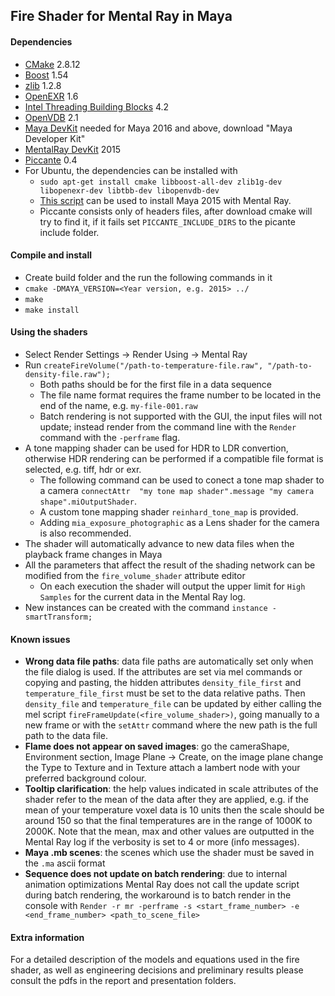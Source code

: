 Fire Shader for Mental Ray in Maya
-----------
#### Dependencies
* [CMake](http://www.cmake.org/) 2.8.12
* [Boost](http://www.boost.org/) 1.54
* [zlib](http://www.zlib.net/) 1.2.8
* [OpenEXR](http://www.openexr.com/) 1.6
* [Intel Threading Building Blocks](https://www.threadingbuildingblocks.org/) 4.2
* [OpenVDB](http://www.openvdb.org/) 2.1
* [Maya DevKit](https://apps.exchange.autodesk.com/en) needed for Maya 2016 and above, download "Maya Developer Kit"
* [MentalRay DevKit](http://knowledge.autodesk.com/support/maya/downloads/caas/downloads/content/mental-ray-plugin-for-maya-2016.html) 2015
* [Piccante](http://vcg.isti.cnr.it/piccante/) 0.4
* For Ubuntu, the dependencies can be installed with 
  * `sudo apt-get install cmake libboost-all-dev zlib1g-dev libopenexr-dev libtbb-dev libopenvdb-dev`
  * [This script](https://gist.github.com/Garoe/859324436d1273aa56ff) can be used to install Maya 2015 with Mental Ray.
  * Piccante consists only of headers files, after download cmake will try to find it, if it fails set `PICCANTE_INCLUDE_DIRS` to the picante include folder.

#### Compile and install
* Create build folder and the run the following commands in it
* ```cmake -DMAYA_VERSION=<Year version, e.g. 2015> ../```
* ```make```
* ```make install```

#### Using the shaders
* Select Render Settings -> Render Using -> Mental Ray
* Run ```createFireVolume("/path-to-temperature-file.raw", "/path-to-density-file.raw");```
  * Both paths should be for the first file in a data sequence
  * The file name format requires the frame number to be located in the end of the name, e.g. ```my-file-001.raw```
  * Batch rendering is not supported with the GUI, the input files will not update; instead render from the command line with the ```Render``` command with the ```-perframe``` flag.
* A tone mapping shader can be used for HDR to LDR convertion, otherwise HDR rendering can be performed if a compatible file format is selected, e.g. tiff, hdr or exr.  
  * The following command can be used to conect a tone map shader to a camera ```connectAttr  "my tone map shader".message "my camera shape".miOutputShader```.
  * A custom tone mapping shader `reinhard_tone_map` is provided.
  * Adding `mia_exposure_photographic` as a Lens shader for the camera is also recommended.
* The shader will automatically advance to new data files when the playback frame changes in Maya
* All the parameters that affect the result of the shading network can be modified from the ```fire_volume_shader``` attribute editor
  * On each execution the shader will output the upper limit for ```High Samples``` for the current data in the Mental Ray log.
* New instances can be created with the command ```instance -smartTransform;```

#### Known issues
* **Wrong data file paths**: data file paths are automatically set only when the file dialog is used. If the attributes are set via mel commands or copying and pasting, the hidden attributes `density_file_first` and `temperature_file_first` must be set to the data relative paths. Then `density_file` and `temperature_file` can be updated by either calling the mel script `fireFrameUpdate(<fire_volume_shader>)`, going manually to a new frame or with the `setAttr` command where the new path is the full path to the data file.
* **Flame does not appear on saved images**: go the cameraShape, Environment section, Image Plane -> Create, on the image plane change the Type to Texture and in Texture attach a lambert node with your preferred background colour.
* **Tooltip clarification**: the help values indicated in scale attributes of the shader refer to the mean of the data after they are applied, e.g. if the mean of your temperature voxel data is 10 units then the scale should be around 150 so that the final temperatures are in the range of 1000K to 2000K. Note that the mean, max and other values are outputted in the Mental Ray log if the verbosity is set to 4 or more (info messages).
* **Maya .mb scenes**: the scenes which use the shader must be saved in the `.ma` ascii format
* **Sequence does not update on batch rendering**: due to internal animation optimizations Mental Ray does not call the update script during batch rendering, the workaround is to batch render in the console with `Render -r mr -perframe -s <start_frame_number> -e <end_frame_number> <path_to_scene_file>`

#### Extra information
For a detailed description of the models and equations used in the fire shader, as well as engineering decisions and preliminary results please consult the pdfs in the report and presentation folders.
